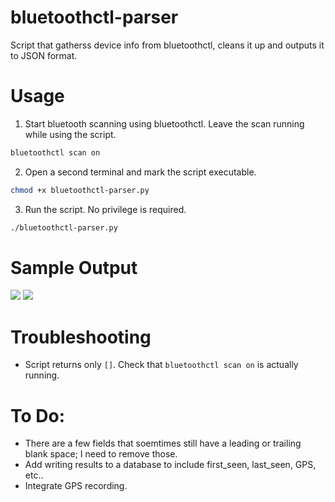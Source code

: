 # bluetoothctl-parser
Script that gatherss device info from bluetoothctl, cleans it up and outputs it to JSON format.

# Usage
1. Start bluetooth scanning using bluetoothctl.  Leave the scan running while using the script.
```bash
bluetoothctl scan on
```
2. Open a second terminal and mark the script executable.
```bash
chmod +x bluetoothctl-parser.py
```
3. Run the script.  No privilege is required.
```bash
./bluetoothctl-parser.py
```
# Sample Output
<img src=https://dojolabs.s3.amazonaws.com/bluetooth/bluetoothctl-parser-script-output2.jpg>
<img src=https://dojolabs.s3.amazonaws.com/bluetooth/bluetoothctl-parser-script-output1.jpg>

# Troubleshooting
* Script returns only `[]`.
Check that `bluetoothctl scan on` is actually running.

# To Do:
* There are a few fields that soemtimes still have a leading or trailing blank space; I need to remove those.
* Add writing results to a database to include first_seen, last_seen, GPS, etc..
* Integrate GPS recording.

